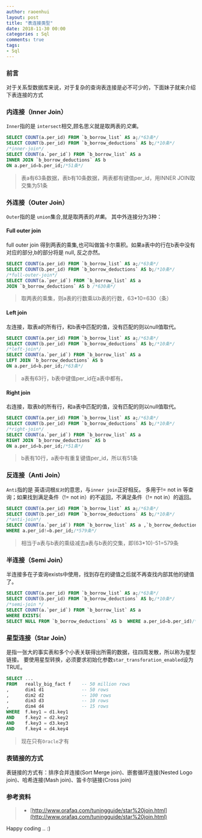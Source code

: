 ```yaml
---
author: raoenhui
layout: post
title: "表连接类型"
date: 2018-11-30 00:00
categories : Sql
comments: true
tags:
- Sql
---
```


### 前言
对于关系型数据库来说，对于复杂的查询表连接是必不可少的，下面妹子就来介绍下表连接的方式

### 内连接（Inner Join）
`Inner`指的是 `intersect`相交,顾名思义就是取两表的*交集*。
```sql
SELECT COUNT(a.per_id) FROM `b_borrow_list` AS a;/*63条*/
SELECT COUNT(b.per_id) FROM `b_borrow_deductions` AS b;/*10条*/
/*inner-join*/
SELECT COUNT(a.`per_id`) FROM `b_borrow_list` AS a 
INNER JOIN `b_borrow_deductions` AS b 
ON a.per_id=b.per_id;/*51条*/
```
> 表a有63条数据，表b有10条数据，两表都有键值per_id，用INNER JOIN取交集为51条

### 外连接（Outer Join）
`Outer`指的是 `union`集合,就是取两表的*并集*。
其中外连接分为3种：
#### Full outer join
full outer join 得到两表的乘集,也可叫做笛卡尔乘积。如果a表中的行在b表中没有对应的部分,b的部分将是 null, 反之亦然。
```sql
SELECT COUNT(a.per_id) FROM `b_borrow_list` AS a;/*63条*/
SELECT COUNT(b.per_id) FROM `b_borrow_deductions` AS b;/*10条*/
/*full-outer-join*/
SELECT COUNT(a.`per_id`) FROM `b_borrow_list` AS a 
JOIN `b_borrow_deductions` AS b /*630条*/
```
> 取两表的乘集，则a表的行数乘以b表的行数，63*10=630（条）

#### Left join
左连接，取表a的所有行，和b表中匹配的值，没有匹配的则以null值取代。
```sql
SELECT COUNT(a.per_id) FROM `b_borrow_list` AS a;/*63条*/
SELECT COUNT(b.per_id) FROM `b_borrow_deductions` AS b;/*10条*/
/*left-join*/
SELECT COUNT(a.`per_id`) FROM `b_borrow_list` AS a 
LEFT JOIN `b_borrow_deductions` AS b 
ON a.per_id=b.per_id;/*63条*/
```
> a表有63行，b表中键值per_id在a表中都有。

#### Right join
右连接，取表b的所有行，和a表中匹配的值，没有匹配的则以null值取代。
```sql
SELECT COUNT(a.per_id) FROM `b_borrow_list` AS a;/*63条*/
SELECT COUNT(b.per_id) FROM `b_borrow_deductions` AS b;/*10条*/
/*right-join*/
SELECT COUNT(a.`per_id`) FROM `b_borrow_list` AS a 
RIGHT JOIN `b_borrow_deductions` AS b 
ON a.per_id=b.per_id;/*51条*/
```
> b表有10行，a表中有重复键值per_id，所以有51条

### 反连接（Anti Join）
`Anti`指的是 英语词根`反对`的意思，与`inner join`正好相反。
多用于!= not in 等查询；如果找到满足条件（!= not in）的不返回，不满足条件（!= not in）的返回。
```sql
SELECT COUNT(a.per_id) FROM `b_borrow_list` AS a;/*63条*/
SELECT COUNT(b.per_id) FROM `b_borrow_deductions` AS b;/*10条*/
/*anti-join*/
SELECT COUNT(a.`per_id`) FROM `b_borrow_list` AS a ,`b_borrow_deductions` AS b 
WHERE a.per_id!=b.per_id;/*579条*/
```
> 相当于a表与b表的乘级减去a表与b表的交集，即(63*10)-51=579条

### 半连接（Semi Join）
半连接多在子查询exists中使用，找到存在的键值之后就不再查找内部其他的键值了。
```sql
SELECT COUNT(a.per_id) FROM `b_borrow_list` AS a;/*63条*/
SELECT COUNT(b.per_id) FROM `b_borrow_deductions` AS b;/*10条*/
/*semi-join */
SELECT COUNT(a.`per_id`) FROM `b_borrow_list` AS a 
WHERE EXISTS( 
SELECT NULL FROM `b_borrow_deductions` AS b  WHERE a.per_id=b.per_id)/*51条*/

```
### 星型连接（Star Join）
是指一张大的事实表和多个小表关联得出所需的数据，往四周发散，所以称为星型链接。
要使用星型转换，必须要求初始化参数`star_transforation_enabled`设为TRUE。
```sql
SELECT ...
FROM   really_big_fact f    -- 50 million rows
,      dim1 d1              -- 50 rows
,      dim2 d2              -- 100 rows
,      dim3 d3              -- 10 rows
,      dim4 d4              -- 15 rows
WHERE  f.key1 = d1.key1
AND    f.key2 = d2.key2
AND    f.key3 = d3.key3
AND    f.key4 = d4.key4
```
> 现在只有`Oracle`才有

### 表链接的方式
表链接的方式有：排序合并连接(Sort Merge join)、嵌套循环连接(Nested Logo join)、哈希连接(Mash join)、笛卡尔链接(Cross join)

### 参考资料

> * [http://www.orafaq.com/tuningguide/star%20join.html](http://www.orafaq.com/tuningguide/star%20join.html)

Happy coding .. :)
